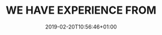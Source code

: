 ---
title: "WE HAVE EXPERIENCE FROM"
date: 2019-02-20T10:56:46+01:00
draft: false
hidden: true
key: "experience"
customers:
    -
        logo: "/images/experience/bcg.png"
        title: "Boston Consulting Group"
    -
        logo: "/images/experience/pwc.png"
        title: "PWC"
    -
        logo: "/images/experience/kearney.png"
        title: "AT Kearney"
    -
        logo: "/images/experience/rystad.png"
        title: "Rystad Energy"
    -
        logo: "/images/experience/nhh.png"
        title: "Norges Handelshøyskole"
    -
        logo: "/images/experience/ntnu.png"
        title: "Norges teknisk-naturvitenskapelige universitet"
    -
        logo: "/images/experience/harvard.png"
        title: "Harvard University"
---